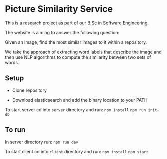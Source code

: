 # Picture Similarity Service

This is a research project as part of our B.Sc in Software Engineering.

The website is aiming to answer the following question:

Given an image, find the most similar images to it within a repository.

We take the approach of extracting word labels that describe the image and then use NLP algorithms to compute the similarity between two sets of words.

## Setup

- Clone repository

- Download elasticsearch and add the binary location to your PATH

To start server cd into `server` directory and run:
`npm install`
`npm run init-db`

## To run

In server directory run:
`npm run dev`

To start client cd into `client` directory and run:
`npm install`
`npm start`
